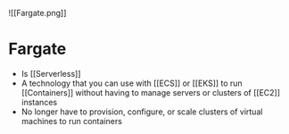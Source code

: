 ![[Fargate.png]]
# Fargate
- Is [[Serverless]]
- A technology that you can use with [[ECS]] or [[EKS]] to run [[Containers]] without having to manage servers or clusters of [[EC2]] instances
- No longer have to provision, configure, or scale clusters of virtual machines to run containers
